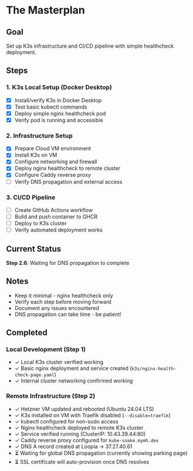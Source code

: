 # The Masterplan

## Goal
Set up K3s infrastructure and CI/CD pipeline with simple healthcheck deployment.

## Steps

### 1. K3s Local Setup (Docker Desktop)
- [x] Install/verify K3s in Docker Desktop
- [x] Test basic kubectl commands
- [x] Deploy simple nginx healthcheck pod
- [x] Verify pod is running and accessible

### 2. Infrastructure Setup
- [x] Prepare Cloud VM environment
- [x] Install K3s on VM
- [x] Configure networking and firewall
- [x] Deploy nginx healthcheck to remote cluster
- [x] Configure Caddy reverse proxy
- [ ] Verify DNS propagation and external access

### 3. CI/CD Pipeline
- [ ] Create GitHub Actions workflow
- [ ] Build and push container to GHCR
- [ ] Deploy to K3s cluster
- [ ] Verify automated deployment works

## Current Status
**Step 2.6**: Waiting for DNS propagation to complete

## Notes
- Keep it minimal - nginx healthcheck only
- Verify each step before moving forward
- Document any issues encountered
- DNS propagation can take time - be patient!

## Completed
### Local Development (Step 1)
- ✓ Local K3s cluster verified working
- ✓ Basic nginx deployment and service created (`k3s/nginx-health-check-page.yaml`)
- ✓ Internal cluster networking confirmed working

### Remote Infrastructure (Step 2)
- ✓ Hetzner VM updated and rebooted (Ubuntu 24.04 LTS)
- ✓ K3s installed on VM with Traefik disabled (`--disable=traefik`)
- ✓ kubectl configured for non-sudo access
- ✓ Nginx healthcheck deployed to remote K3s cluster
- ✓ Service verified running (ClusterIP: 10.43.39.44:80)
- ✓ Caddy reverse proxy configured for `kube-snake.mymh.dev`
- ✓ DNS A record created at Loopia → 37.27.40.61
- ⏳ Waiting for global DNS propagation (currently showing parking page)
- ⏳ SSL certificate will auto-provision once DNS resolves 
